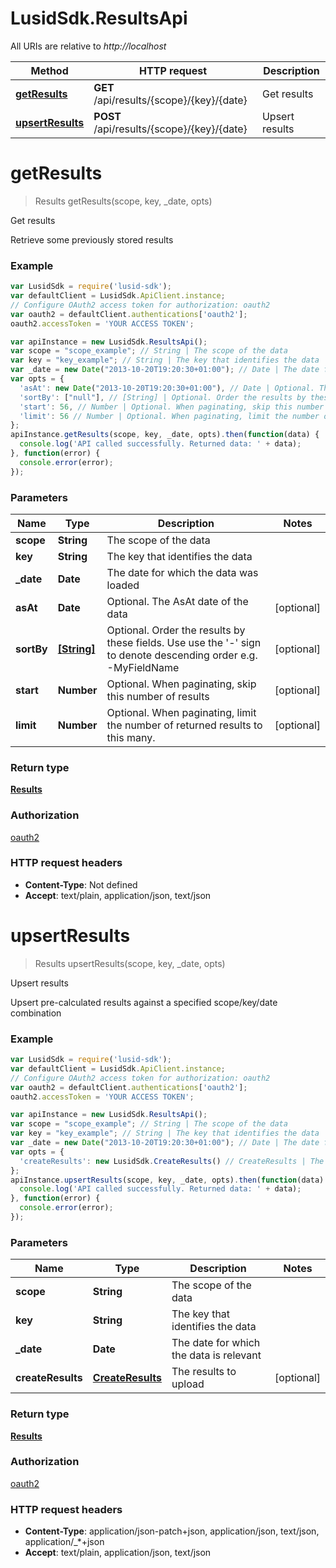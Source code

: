 # LusidSdk.ResultsApi

All URIs are relative to *http://localhost*

Method | HTTP request | Description
------------- | ------------- | -------------
[**getResults**](ResultsApi.md#getResults) | **GET** /api/results/{scope}/{key}/{date} | Get results
[**upsertResults**](ResultsApi.md#upsertResults) | **POST** /api/results/{scope}/{key}/{date} | Upsert results


<a name="getResults"></a>
# **getResults**
> Results getResults(scope, key, _date, opts)

Get results

Retrieve some previously stored results

### Example
```javascript
var LusidSdk = require('lusid-sdk');
var defaultClient = LusidSdk.ApiClient.instance;
// Configure OAuth2 access token for authorization: oauth2
var oauth2 = defaultClient.authentications['oauth2'];
oauth2.accessToken = 'YOUR ACCESS TOKEN';

var apiInstance = new LusidSdk.ResultsApi();
var scope = "scope_example"; // String | The scope of the data
var key = "key_example"; // String | The key that identifies the data
var _date = new Date("2013-10-20T19:20:30+01:00"); // Date | The date for which the data was loaded
var opts = {
  'asAt': new Date("2013-10-20T19:20:30+01:00"), // Date | Optional. The AsAt date of the data
  'sortBy': ["null"], // [String] | Optional. Order the results by these fields. Use use the '-' sign to denote descending order e.g. -MyFieldName
  'start': 56, // Number | Optional. When paginating, skip this number of results
  'limit': 56 // Number | Optional. When paginating, limit the number of returned results to this many.
};
apiInstance.getResults(scope, key, _date, opts).then(function(data) {
  console.log('API called successfully. Returned data: ' + data);
}, function(error) {
  console.error(error);
});

```

### Parameters

Name | Type | Description  | Notes
------------- | ------------- | ------------- | -------------
 **scope** | **String**| The scope of the data | 
 **key** | **String**| The key that identifies the data | 
 **_date** | **Date**| The date for which the data was loaded | 
 **asAt** | **Date**| Optional. The AsAt date of the data | [optional] 
 **sortBy** | [**[String]**](String.md)| Optional. Order the results by these fields. Use use the &#39;-&#39; sign to denote descending order e.g. -MyFieldName | [optional] 
 **start** | **Number**| Optional. When paginating, skip this number of results | [optional] 
 **limit** | **Number**| Optional. When paginating, limit the number of returned results to this many. | [optional] 

### Return type

[**Results**](Results.md)

### Authorization

[oauth2](../README.md#oauth2)

### HTTP request headers

 - **Content-Type**: Not defined
 - **Accept**: text/plain, application/json, text/json

<a name="upsertResults"></a>
# **upsertResults**
> Results upsertResults(scope, key, _date, opts)

Upsert results

Upsert pre-calculated results against a specified scope/key/date combination

### Example
```javascript
var LusidSdk = require('lusid-sdk');
var defaultClient = LusidSdk.ApiClient.instance;
// Configure OAuth2 access token for authorization: oauth2
var oauth2 = defaultClient.authentications['oauth2'];
oauth2.accessToken = 'YOUR ACCESS TOKEN';

var apiInstance = new LusidSdk.ResultsApi();
var scope = "scope_example"; // String | The scope of the data
var key = "key_example"; // String | The key that identifies the data
var _date = new Date("2013-10-20T19:20:30+01:00"); // Date | The date for which the data is relevant
var opts = {
  'createResults': new LusidSdk.CreateResults() // CreateResults | The results to upload
};
apiInstance.upsertResults(scope, key, _date, opts).then(function(data) {
  console.log('API called successfully. Returned data: ' + data);
}, function(error) {
  console.error(error);
});

```

### Parameters

Name | Type | Description  | Notes
------------- | ------------- | ------------- | -------------
 **scope** | **String**| The scope of the data | 
 **key** | **String**| The key that identifies the data | 
 **_date** | **Date**| The date for which the data is relevant | 
 **createResults** | [**CreateResults**](CreateResults.md)| The results to upload | [optional] 

### Return type

[**Results**](Results.md)

### Authorization

[oauth2](../README.md#oauth2)

### HTTP request headers

 - **Content-Type**: application/json-patch+json, application/json, text/json, application/_*+json
 - **Accept**: text/plain, application/json, text/json

